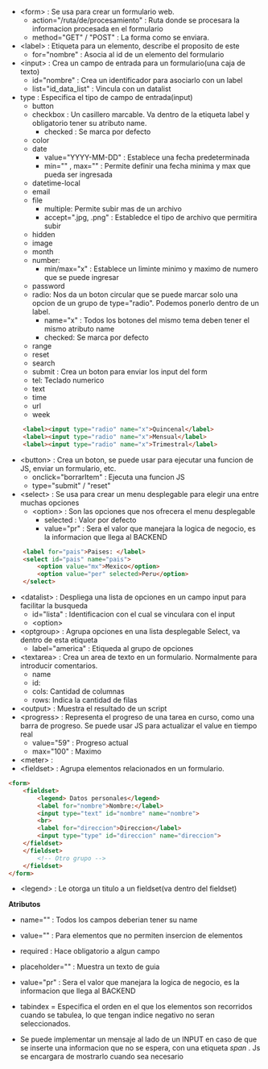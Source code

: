 
- \<form> : Se usa para crear un formulario web.
	- action="/ruta/de/procesamiento" : Ruta donde se procesara la informacion procesada en el formulario
	- method="GET" / "POST" : La forma como se enviara.
- \<label> : Etiqueta para un elemento, describe el proposito de este
	- for="nombre" : Asocia al id de un elemento del formulario
- \<input> : Crea un campo de entrada para un formulario(una caja de texto)
	- id="nombre" : Crea un identificador para asociarlo con un label
	- list="id_data_list" : Vincula con un datalist
- type : Especifica el tipo de campo de entrada(input)
	- button
	- checkbox : Un casillero marcable. Va dentro de la etiqueta label y obligatorio tener su atributo name.
		- checked : Se marca por defecto
	- color
	- date
		- value="YYYY-MM-DD" : Establece una fecha predeterminada
		- min="" , max="" : Permite definir una fecha minima y max que pueda ser ingresada
	- datetime-local
	- email
	- file
		- multiple: Permite subir mas de un archivo
		- accept=".jpg, .png" : Establedce el tipo de archivo que permitira subir
	- hidden
	- image
	- month
	- number:
		- min/max="x" : Establece un liminte minimo y maximo de numero que se puede ingresar
	- password
	- radio: Nos da un boton circular que se puede marcar solo una opcion de un grupo de type="radio". Podemos ponerlo dentro de un label.
		- name="x" : Todos los botones del mismo tema deben tener el mismo atributo name
		- checked: Se marca por defecto
	- range
	- reset
	- search
	- submit : Crea un boton para enviar los input del form
	- tel: Teclado numerico
	- text
	- time
	- url
	- week
```html
	<label><input type="radio" name="x">Quincenal</label>
	<label><input type="radio" name="x">Mensual</label>
	<label><input type="radio" name="x">Trimestral</label>
```


- \<button> : Crea un boton, se puede usar para ejecutar una funcion de JS, enviar un formulario, etc.
	- onclick="borrarItem" : Ejecuta una funcion JS
	- type="submit" / "reset"
- \<select> : Se usa para crear un menu desplegable para elegir una entre muchas opciones
	- \<option> : Son las opciones que nos ofrecera el menu desplegable
		- selected : Valor por defecto
		- value="pr" : Sera el valor que manejara la logica de negocio, es la informacion que llega al BACKEND
```html
	<label for="pais">Paises: </label>
	<select id="pais" name="pais">
		<option value="mx">Mexico</option>
		<option value="per" selected>Peru</option>
	</select>
```
- \<datalist> : Despliega una lista de opciones en un campo input para facilitar la busqueda
	- id="lista" : Identificacion con el cual se vinculara con el input
	- \<option> 
- \<optgroup> : Agrupa opciones en una lista desplegable Select, va dentro de esta etiqueta
	- label="america" : Etiqueda al grupo de opciones
- \<textarea> : Crea un area de texto en un formulario. Normalmente para introducir comentarios.
	- name
	- id: 
	- cols: Cantidad de columnas
	- rows: Indica la cantidad de filas
- \<output> : Muestra el resultado de un script
- \<progress> : Representa el progreso de una tarea en curso, como una barra de progreso. Se puede usar JS para actualizar el value en tiempo real
	- value="59" : Progreso actual
	- max="100" : Maximo
- \<meter> : 
- \<fieldset> : Agrupa elementos relacionados en un formulario.
```html
<form>
	<fieldset>
		<legend> Datos personales</legend>
		<label for="nombre">Nombre:</label>
		<input type="text" id="nombre" name="nombre">
		<br>
		<label for="direccion">Direccion</label>
		<input type="type" id="direccion" name="direccion">
	</fieldset>
	</fieldset>
		<!-- Otro grupo -->
	</fieldset>
</form>
```
- \<legend> : Le otorga un titulo a un fieldset(va dentro del fieldset)


**Atributos**

- name="" : Todos los campos deberian tener su name
- value="" : Para elementos que no permiten insercion de elementos
- required : Hace obligatorio a algun campo
- placeholder="" : Muestra un texto de guia
- value="pr" : Sera el valor que manejara la logica de negocio, es la informacion que llega al BACKEND
- tabindex = Especifica el orden en el que los elementos son recorridos cuando se tabulea, lo que tengan indice negativo no seran seleccionados.

- Se puede implementar un mensaje al lado de un INPUT en caso de que se inserte una informacion que no se espera, con una etiqueta *span* . Js se encargara de mostrarlo cuando sea necesario